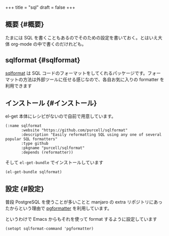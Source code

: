 +++
title = "sql"
draft = false
+++

## 概要 {#概要}

たまには SQL を書くこともあるのでそのための設定を書いておく。とはいえ大体 org-mode の中で書くのだけれども。


## sqlformat {#sqlformat}

[sqlformat](https://github.com/purcell/sqlformat) は SQL コードのフォーマットをしてくれるパッケージです。フォーマットの方法は外部ツールに任せる感じなので、各自お気に入りの formatter を利用できます


## インストール {#インストール}

el-get 本体にレシピがないので自前で用意しています。

```emacs-lisp
(:name sqlformat
       :website "https://github.com/purcell/sqlformat"
       :description "Easily reformatting SQL using any one of several popular SQL formatters"
       :type github
       :pkgname "purcell/sqlformat"
       :depends (reformatter))
```

そして `el-get-bundle` でインストールしています

```emacs-lisp
(el-get-bundle sqlformat)
```


## 設定 {#設定}

普段 PostgreSQL を使うことが多いことと
manjaro の extra リポジトリにあったからという理由で
[pgformatter](https://github.com/darold/pgFormatter) を利用しています。

というわけで Emacs からもそれを使って format するように設定しています

```emacs-lisp
(setopt sqlformat-command 'pgformatter)
```

